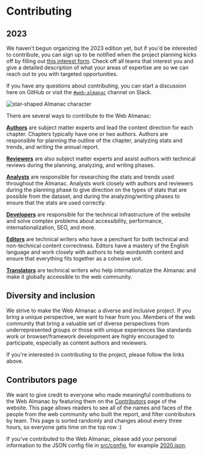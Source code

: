 # Contributing

## 2023

We haven't begun organizing the 2023 edition yet, but if you'd be interested to contribute, you can sign up to be notified when the project planning kicks off by filling out [this interest form]([https://forms.gle/Bb2ZZj6Yw5RnJHbj8](https://forms.gle/zmk6wXfDrmkkKzXo8)). Check off all teams that interest you and give a detailed description of what your areas of expertise are so we can reach out to you with targeted opportunities.

If you have any questions about contributing, you can start a discussion here on GitHub or visit the [`#web-almanac`](https://join.slack.com/t/httparchive/shared_invite/zt-45sgwmnb-eDEatOhqssqNAKxxOSLAaA) channel on Slack.

![star-shaped Almanac character](https://almanac.httparchive.org/static/images/avatars/0.jpg)

There are several ways to contribute to the Web Almanac:

**[Authors](https://github.com/HTTPArchive/almanac.httparchive.org/wiki/Authors'-Guide)** are subject matter experts and lead the content direction for each chapter. Chapters typically have one or two authors. Authors are responsible for planning the outline of the chapter, analyzing stats and trends, and writing the annual report.

**[Reviewers](https://github.com/HTTPArchive/almanac.httparchive.org/wiki/Reviewers'-Guide)** are also subject matter experts and assist authors with technical reviews during the planning, analyzing, and writing phases.

**[Analysts](https://github.com/HTTPArchive/almanac.httparchive.org/wiki/Analysts'-Guide)** are responsible for researching the stats and trends used throughout the Almanac. Analysts work closely with authors and reviewers during the planning phase to give direction on the types of stats that are possible from the dataset, and during the analyzing/writing phases to ensure that the stats are used correctly.

**[Developers](https://github.com/HTTPArchive/almanac.httparchive.org/wiki/Developers'-Guide)** are responsible for the technical infrastructure of the website and solve complex problems about accessibility, performance, internationalization, SEO, and more.

**[Editors](https://github.com/HTTPArchive/almanac.httparchive.org/wiki/Editors'-Guide)** are technical writers who have a penchant for both technical and non-technical content correctness. Editors have a mastery of the English language and work closely with authors to help wordsmith content and ensure that everything fits together as a cohesive unit.

**[Translators](https://github.com/HTTPArchive/almanac.httparchive.org/wiki/Translators'-Guide)** are technical writers who help internationalize the Almanac and make it globally accessible to the web community.

## Diversity and inclusion

We strive to make the Web Almanac a diverse and inclusive project. If you bring a unique perspective, we want to hear from you. Members of the web community that bring a valuable set of diverse perspectives from underrepresented groups or those with unique experiences like standards work or browser/framework development are highly encouraged to participate, especially as content authors and reviewers.

If you're interested in contributing to the project, please follow the links above.

## Contributors page

We want to give credit to everyone who made meaningful contributions to the Web Almanac by featuring them on the [Contributors](https://almanac.httparchive.org/en/2020/contributors) page of the website. This page allows readers to see all of the names and faces of the people from the web community who built the report, and filter contributors by team. This page is sorted randomly and changes about every three hours, so everyone gets time on the top row :)

If you've contributed to the Web Almanac, please add your personal information to the JSON config file in [src/config](https://github.com/HTTPArchive/almanac.httparchive.org/tree/main/src/config), for example [2020.json](https://github.com/HTTPArchive/almanac.httparchive.org/blob/main/src/config/2020.json).
